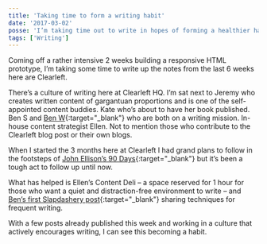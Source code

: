 ```yaml
---
title: 'Taking time to form a writing habit'
date: '2017-03-02'
posse: 'I’m taking time out to write in hopes of forming a healthier habit'
tags: ['Writing']
---
```


Coming off a rather intensive 2 weeks building a responsive HTML prototype, I’m taking some time to write up the notes from the last 6 weeks here are Clearleft.

There’s a culture of writing here at Clearleft HQ. I’m sat next to Jeremy who creates written content of gargantuan proportions and is one of the self-appointed content buddies. Kate who’s about to have her book published. Ben S and [Ben W](http://thewhitesite.co.uk/){:target="_blank"} who are both on a writing mission. In-house content strategist Ellen. Not to mention those who contribute to the Clearleft blog post or their own blogs.

When I started the 3 months here at Clearleft I had grand plans to follow in the footsteps of [John Ellison’s 90 Days](https://90days.john-ellison.com){:target="_blank"} but it’s been a tough act to follow up until now.

What has helped is Ellen’s Content Deli – a space reserved for 1 hour for those who want a quiet and distraction-free environment to write – and [Ben’s first Slapdashery post](https://slapdashery.org/what-the-hell-is-this-69d53e43c796#.zc2s8leok){:target="_blank"} sharing techniques for frequent writing.

With a few posts already published this week and working in a culture that actively encourages writing, I can see this becoming a habit.
